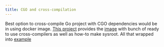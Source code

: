 ```yaml
---
title: CGO and cross-compilation
---
```


Best option to cross-compile Go project with CGO dependencies would be in using docker image.
[This project](https://github.com/troian/golang-cross) provides the [image](https://hub.docker.com/repository/docker/troian/golang-cross) with bunch of ready to use cross-compilers as well as how-to make sysroot.
All that wrapped into [example](https://github.com/troian/golang-cross-example)
